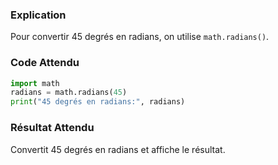 ### Explication
Pour convertir 45 degrés en radians, on utilise `math.radians()`.

### Code Attendu
```python
import math
radians = math.radians(45)
print("45 degrés en radians:", radians)
```

### Résultat Attendu
Convertit 45 degrés en radians et affiche le résultat.